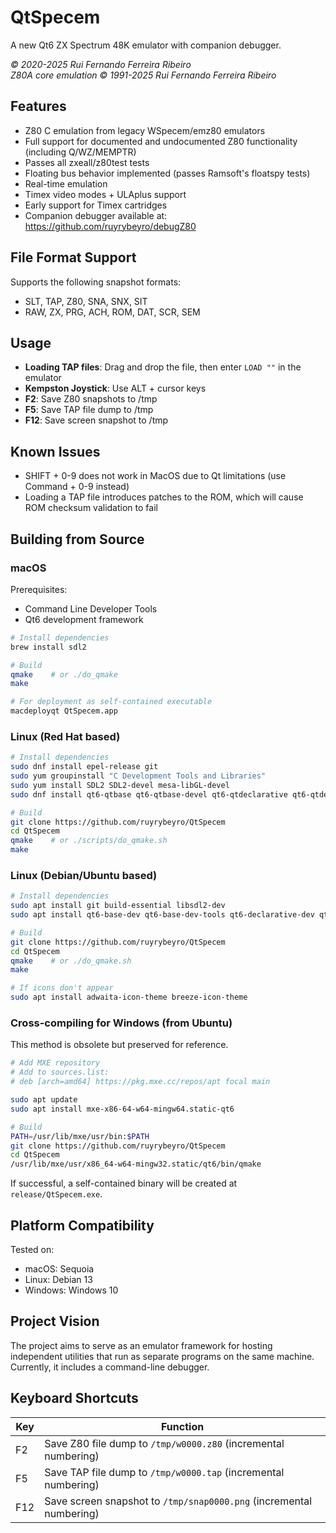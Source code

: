 # QtSpecem

A new Qt6 ZX Spectrum 48K emulator with companion debugger.

*© 2020-2025 Rui Fernando Ferreira Ribeiro*  
*Z80A core emulation © 1991-2025 Rui Fernando Ferreira Ribeiro*

## Features

- Z80 C emulation from legacy WSpecem/emz80 emulators
- Full support for documented and undocumented Z80 functionality (including Q/WZ/MEMPTR)
- Passes all zxeall/z80test tests
- Floating bus behavior implemented (passes Ramsoft's floatspy tests)
- Real-time emulation
- Timex video modes + ULAplus support
- Early support for Timex cartridges
- Companion debugger available at: https://github.com/ruyrybeyro/debugZ80

## File Format Support

Supports the following snapshot formats:
- SLT, TAP, Z80, SNA, SNX, SIT
- RAW, ZX, PRG, ACH, ROM, DAT, SCR, SEM

## Usage

- **Loading TAP files**: Drag and drop the file, then enter `LOAD ""` in the emulator
- **Kempston Joystick**: Use ALT + cursor keys
- **F2**: Save Z80 snapshots to /tmp
- **F5**: Save TAP file dump to /tmp
- **F12**: Save screen snapshot to /tmp

## Known Issues

- SHIFT + 0-9 does not work in MacOS due to Qt limitations (use Command + 0-9 instead)
- Loading a TAP file introduces patches to the ROM, which will cause ROM checksum validation to fail

## Building from Source

### macOS

Prerequisites:
- Command Line Developer Tools
- Qt6 development framework

```bash
# Install dependencies
brew install sdl2

# Build
qmake    # or ./do_qmake
make

# For deployment as self-contained executable
macdeployqt QtSpecem.app
```

### Linux (Red Hat based)

```bash
# Install dependencies
sudo dnf install epel-release git
sudo yum groupinstall "C Development Tools and Libraries"
sudo yum install SDL2 SDL2-devel mesa-libGL-devel
sudo dnf install qt6-qtbase qt6-qtbase-devel qt6-qtdeclarative qt6-qtdeclarative-devel qt6-qtmultimedia qt6-qtmultimedia-devel

# Build
git clone https://github.com/ruyrybeyro/QtSpecem
cd QtSpecem
qmake    # or ./scripts/do_qmake.sh
make
```

### Linux (Debian/Ubuntu based)

```bash
# Install dependencies
sudo apt install git build-essential libsdl2-dev
sudo apt install qt6-base-dev qt6-base-dev-tools qt6-declarative-dev qt6-multimedia-dev

# Build
git clone https://github.com/ruyrybeyro/QtSpecem
cd QtSpecem
qmake    # or ./do_qmake.sh
make

# If icons don't appear
sudo apt install adwaita-icon-theme breeze-icon-theme
```

### Cross-compiling for Windows (from Ubuntu)

This method is obsolete but preserved for reference.

```bash
# Add MXE repository
# Add to sources.list:
# deb [arch=amd64] https://pkg.mxe.cc/repos/apt focal main

sudo apt update
sudo apt install mxe-x86-64-w64-mingw64.static-qt6

# Build
PATH=/usr/lib/mxe/usr/bin:$PATH
git clone https://github.com/ruyrybeyro/QtSpecem
cd QtSpecem
/usr/lib/mxe/usr/x86_64-w64-mingw32.static/qt6/bin/qmake
```

If successful, a self-contained binary will be created at `release/QtSpecem.exe`.

## Platform Compatibility

Tested on:
- macOS: Sequoia
- Linux: Debian 13
- Windows: Windows 10

## Project Vision

The project aims to serve as an emulator framework for hosting independent utilities that run as separate programs on the same machine. Currently, it includes a command-line debugger.

## Keyboard Shortcuts

| Key | Function |
|-----|----------|
| F2  | Save Z80 file dump to `/tmp/w0000.z80` (incremental numbering) |
| F5  | Save TAP file dump to `/tmp/w0000.tap` (incremental numbering) |
| F12 | Save screen snapshot to `/tmp/snap0000.png` (incremental numbering) |

